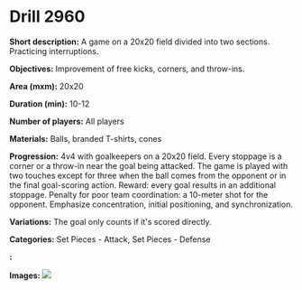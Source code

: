 # Drill 2960

**Short description:**
A game on a 20x20 field divided into two sections. Practicing interruptions.

**Objectives:**
Improvement of free kicks, corners, and throw-ins.

**Area (mxm):**
20x20

**Duration (min):**
10-12

**Number of players:**
All players

**Materials:**
Balls, branded T-shirts, cones

**Progression:**
4v4 with goalkeepers on a 20x20 field. Every stoppage is a corner or a throw-in near the goal being attacked. The game is played with two touches except for three when the ball comes from the opponent or in the final goal-scoring action. Reward: every goal results in an additional stoppage. Penalty for poor team coordination: a 10-meter shot for the opponent. Emphasize concentration, initial positioning, and synchronization.

**Variations:**
The goal only counts if it's scored directly.

**Categories:**
Set Pieces - Attack, Set Pieces - Defense

**:**


**Images:**
![](https://www.coachingfutsal.com/\images\25c76d3b-3dfa-4ba2-abf2-6e226b5bf2b5_313.png)

